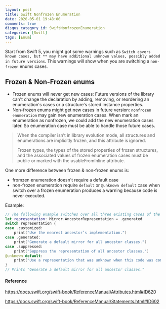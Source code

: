 ```yaml
---
layout: post
title: Swift Nonfrozen Enumeration
date: 2020-05-01 19:48:00
comments: true
disqus_category_id: SwiftNonfrozenEnumeration
categories: [Swift]
tags: [Enum]
---
```


Start from Swift 5, you might got some warnings such as `Switch covers known cases, but ** may have additional unknown values, possibly added in future versions`. This warnings will show when you are switching a `non-frozen` enums cases.

## Frozen & Non-Frozen enums

- Frozen enums will never get new cases: Future versions of the library can't change the declaration by adding, removing, or reordering an enumeration's cases or a structure's stored instance properties.
- Non-frozen enums might get new cases in future version: `nonfrozen enumeration` may gain new enumeration cases. When mark an enumeration as nonfrozen, we could add the new enumeration cases later. So enumeration case must be able to handle those future cases.

> When the compiler isn’t in library evolution mode, all structures and enumerations are implicitly frozen, and this attribute is ignored.
>
> Frozen types, the types of the stored properties of frozen structures, and the associated values of frozen enumeration cases must be public or marked with the usableFromInline attribute.

One more difference between frozen & non-frozen enums is:

- fromzen enumeration doesn't require a default case
- non-frozen enumeration require `default` or `@unknown default` case when switch over a frozen enumeration produces a warning because code is never executed.

Example:

```swift
// The following example switches over all three existing cases of the standard library’s Mirror.AncestorRepresentation enumeration. If you add additional cases in the future, the compiler generates a warning to indicate that you need to update the switch statement to take the new cases into account.
let representation: Mirror.AncestorRepresentation = .generated
switch representation {
case .customized:
    print("Use the nearest ancestor’s implementation.")
case .generated:
    print("Generate a default mirror for all ancestor classes.")
case .suppressed:
    print("Suppress the representation of all ancestor classes.")
@unknown default:
    print("Use a representation that was unknown when this code was compiled.")
}
// Prints "Generate a default mirror for all ancestor classes."
```

#### Reference

<https://docs.swift.org/swift-book/ReferenceManual/Attributes.html#ID620>

<https://docs.swift.org/swift-book/ReferenceManual/Statements.html#ID602>
